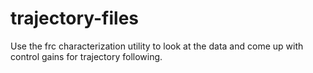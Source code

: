 # trajectory-files
Use the frc characterization utility to look at the data and come up with control gains for trajectory following.
